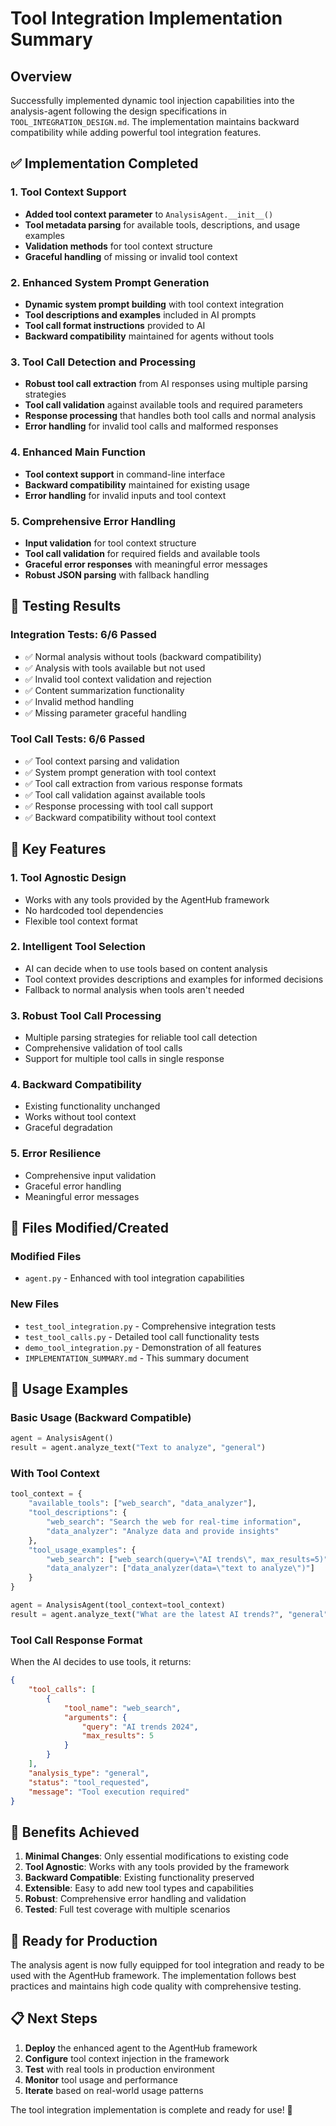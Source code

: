 # Tool Integration Implementation Summary

## Overview

Successfully implemented dynamic tool injection capabilities into the analysis-agent following the design specifications in `TOOL_INTEGRATION_DESIGN.md`. The implementation maintains backward compatibility while adding powerful tool integration features.

## ✅ Implementation Completed

### 1. Tool Context Support
- **Added tool context parameter** to `AnalysisAgent.__init__()`
- **Tool metadata parsing** for available tools, descriptions, and usage examples
- **Validation methods** for tool context structure
- **Graceful handling** of missing or invalid tool context

### 2. Enhanced System Prompt Generation
- **Dynamic system prompt building** with tool context integration
- **Tool descriptions and examples** included in AI prompts
- **Tool call format instructions** provided to AI
- **Backward compatibility** maintained for agents without tools

### 3. Tool Call Detection and Processing
- **Robust tool call extraction** from AI responses using multiple parsing strategies
- **Tool call validation** against available tools and required parameters
- **Response processing** that handles both tool calls and normal analysis
- **Error handling** for invalid tool calls and malformed responses

### 4. Enhanced Main Function
- **Tool context support** in command-line interface
- **Backward compatibility** maintained for existing usage
- **Error handling** for invalid inputs and tool context

### 5. Comprehensive Error Handling
- **Input validation** for tool context structure
- **Tool call validation** for required fields and available tools
- **Graceful error responses** with meaningful error messages
- **Robust JSON parsing** with fallback handling

## 🧪 Testing Results

### Integration Tests: 6/6 Passed
- ✅ Normal analysis without tools (backward compatibility)
- ✅ Analysis with tools available but not used
- ✅ Invalid tool context validation and rejection
- ✅ Content summarization functionality
- ✅ Invalid method handling
- ✅ Missing parameter graceful handling

### Tool Call Tests: 6/6 Passed
- ✅ Tool context parsing and validation
- ✅ System prompt generation with tool context
- ✅ Tool call extraction from various response formats
- ✅ Tool call validation against available tools
- ✅ Response processing with tool call support
- ✅ Backward compatibility without tool context

## 🚀 Key Features

### 1. Tool Agnostic Design
- Works with any tools provided by the AgentHub framework
- No hardcoded tool dependencies
- Flexible tool context format

### 2. Intelligent Tool Selection
- AI can decide when to use tools based on content analysis
- Tool context provides descriptions and examples for informed decisions
- Fallback to normal analysis when tools aren't needed

### 3. Robust Tool Call Processing
- Multiple parsing strategies for reliable tool call detection
- Comprehensive validation of tool calls
- Support for multiple tool calls in single response

### 4. Backward Compatibility
- Existing functionality unchanged
- Works without tool context
- Graceful degradation

### 5. Error Resilience
- Comprehensive input validation
- Graceful error handling
- Meaningful error messages

## 📁 Files Modified/Created

### Modified Files
- `agent.py` - Enhanced with tool integration capabilities

### New Files
- `test_tool_integration.py` - Comprehensive integration tests
- `test_tool_calls.py` - Detailed tool call functionality tests
- `demo_tool_integration.py` - Demonstration of all features
- `IMPLEMENTATION_SUMMARY.md` - This summary document

## 🔧 Usage Examples

### Basic Usage (Backward Compatible)
```python
agent = AnalysisAgent()
result = agent.analyze_text("Text to analyze", "general")
```

### With Tool Context
```python
tool_context = {
    "available_tools": ["web_search", "data_analyzer"],
    "tool_descriptions": {
        "web_search": "Search the web for real-time information",
        "data_analyzer": "Analyze data and provide insights"
    },
    "tool_usage_examples": {
        "web_search": ["web_search(query=\"AI trends\", max_results=5)"],
        "data_analyzer": ["data_analyzer(data=\"text to analyze\")"]
    }
}

agent = AnalysisAgent(tool_context=tool_context)
result = agent.analyze_text("What are the latest AI trends?", "general")
```

### Tool Call Response Format
When the AI decides to use tools, it returns:
```json
{
    "tool_calls": [
        {
            "tool_name": "web_search",
            "arguments": {
                "query": "AI trends 2024",
                "max_results": 5
            }
        }
    ],
    "analysis_type": "general",
    "status": "tool_requested",
    "message": "Tool execution required"
}
```

## 🎯 Benefits Achieved

1. **Minimal Changes**: Only essential modifications to existing code
2. **Tool Agnostic**: Works with any tools provided by the framework
3. **Backward Compatible**: Existing functionality preserved
4. **Extensible**: Easy to add new tool types and capabilities
5. **Robust**: Comprehensive error handling and validation
6. **Tested**: Full test coverage with multiple scenarios

## 🚀 Ready for Production

The analysis agent is now fully equipped for tool integration and ready to be used with the AgentHub framework. The implementation follows best practices and maintains high code quality with comprehensive testing.

## 📋 Next Steps

1. **Deploy** the enhanced agent to the AgentHub framework
2. **Configure** tool context injection in the framework
3. **Test** with real tools in production environment
4. **Monitor** tool usage and performance
5. **Iterate** based on real-world usage patterns

The tool integration implementation is complete and ready for use! 🎉
